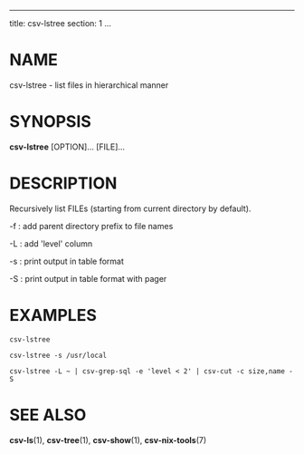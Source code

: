 <!--
SPDX-License-Identifier: BSD-3-Clause
Copyright 2021-2022, Marcin Ślusarz <marcin.slusarz@gmail.com>
-->

---
title: csv-lstree
section: 1
...

# NAME #

csv-lstree - list files in hierarchical manner

# SYNOPSIS #

**csv-lstree** [OPTION]... [FILE]...

# DESCRIPTION #

Recursively list FILEs (starting from current directory by default).

-f
:   add parent directory prefix to file names

-L
:   add 'level' column

-s
:   print output in table format

-S
:   print output in table format with pager

# EXAMPLES #

`csv-lstree`

`csv-lstree -s /usr/local`

`csv-lstree -L ~ | csv-grep-sql -e 'level < 2' | csv-cut -c size,name -S`

# SEE ALSO #

**csv-ls**(1), **csv-tree**(1), **csv-show**(1), **csv-nix-tools**(7)
